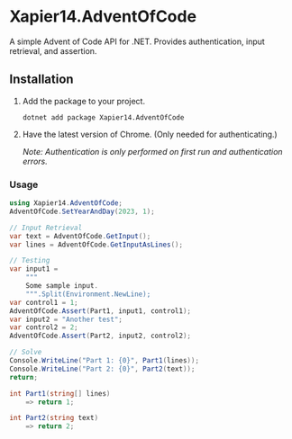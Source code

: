 # Xapier14.AdventOfCode
A simple Advent of Code API for .NET.
Provides authentication, input retrieval, and assertion.

## Installation
1. Add the package to your project.
   
   ```
   dotnet add package Xapier14.AdventOfCode
   ```
3. Have the latest version of Chrome. (Only needed for authenticating.)

   *Note: Authentication is only performed on first run and authentication errors.*

### Usage
```csharp
using Xapier14.AdventOfCode;
AdventOfCode.SetYearAndDay(2023, 1);

// Input Retrieval
var text = AdventOfCode.GetInput();
var lines = AdventOfCode.GetInputAsLines();

// Testing
var input1 =
    """
    Some sample input.
    """.Split(Environment.NewLine);
var control1 = 1;
AdventOfCode.Assert(Part1, input1, control1);
var input2 = "Another test";
var control2 = 2;
AdventOfCode.Assert(Part2, input2, control2);

// Solve
Console.WriteLine("Part 1: {0}", Part1(lines));
Console.WriteLine("Part 2: {0}", Part2(text));
return;

int Part1(string[] lines)
    => return 1;

int Part2(string text)
    => return 2;
```
